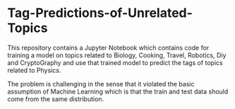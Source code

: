 # Tag-Predictions-of-Unrelated-Topics
This repository contains a Jupyter Notebook which contains code for training a model on topics related to Biology, Cooking, Travel, Robotics, Diy and CryptoGraphy and use that trained model to predict the tags of topics related to Physics.

The problem is challenging in the sense that it violated the basic assumption of Machine Learning which is that the train and test data should come from the same distribution. 

